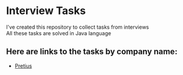 # Interview Tasks  
I've created this repository to collect tasks from interviews  
All these tasks are solved in Java language  
  
## Here are links to the tasks by company name:  
* [Pretius](https://github.com/DaturaSleep/InterviewTasks/tree/master/src/pretius) 

